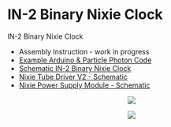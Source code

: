 # IN-2 Binary Nixie Clock
IN-2 Binary Nixie Clock

- Assembly Instruction - work in progress
- <a href="https://github.com/marcinsaj/in2-binary-nixie-clock/tree/master/example">Example Arduino & Particle Photon Code</a>
- <a href="http://bit.ly/IN2-BNC-Schematic">Schematic IN-2 Binary Nixie Clock</a>
- <a href="http://bit.ly/NTD-Schematic">Nixie Tube Driver V2 - Schematic</a>
- <a href="http://bit.ly/NPS-Schematic">Nixie Power Supply Module - Schematic</a>

<p align="center"><img src="https://raw.githubusercontent.com/marcinsaj/in2-binary-nixie-clock/master/extras/in2-binary-nixie-clock_00.jpg"></p>

<p align="center"><img src="https://raw.githubusercontent.com/marcinsaj/in2-binary-nixie-clock/master/extras/in-2-binary-nixie-clock-diagram.jpg"></p>
